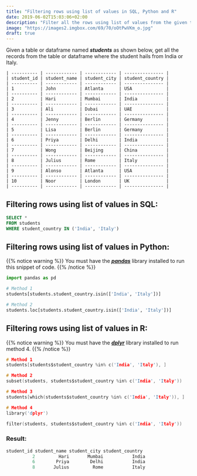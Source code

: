 ```yaml
---
title: "Filtering rows using list of values in SQL, Python and R"
date: 2019-06-02T15:03:06+02:00
description: "Filter all the rows using list of values from the given table in SQL or given dataframe in Python or R."
image: "https://images2.imgbox.com/69/70/oOtPwVKm_o.jpg"
draft: true
---
```


Given a table or dataframe named *__students__* as shown below, get all the records from the table or dataframe where the student hails from India or Italy.

```
| ---------- | ------------ | ------------ | --------------- |
| student_id | student_name | student_city | student_country |
| ---------- | ------------ | ------------ | --------------- |
| 1          | John         | Atlanta      | USA             |
| ---------- | ------------ | ------------ | --------------- |
| 2          | Hari         | Mumbai       | India           |
| ---------- | ------------ | ------------ | --------------- |
| 3          | Ali          | Dubai        | UAE             |
| ---------- | ------------ | ------------ | --------------- |
| 4          | Jenny        | Berlin       | Germany         |
| ---------- | ------------ | ------------ | --------------- |
| 5          | Lisa         | Berlin       | Germany         |
| ---------- | ------------ | ------------ | --------------- |
| 6          | Priya        | Delhi        | India           |
| ---------- | ------------ | ------------ | --------------- |
| 7          | Wong         | Beijing      | China           |
| ---------- | ------------ | ------------ | --------------- |
| 8          | Julius       | Rome         | Italy           |
| ---------- | ------------ | ------------ | --------------- |
| 9          | Alonso       | Atlanta      | USA             |
| ---------- | ------------ | ------------ | --------------- |
| 10         | Noor         | London       | UK              |
| ---------- | ------------ | ------------ | --------------- |
```

## Filtering rows using list of values in SQL:

```SQL
SELECT * 
FROM students
WHERE student_country IN ('India', 'Italy')
```

## Filtering rows using list of values in Python:

{{% notice warning %}}
You must have the *__[pandas](https://pandas.pydata.org/)__* library installed to run this snippet of code.
{{% /notice %}}

```Python
import pandas as pd

# Method 1
students[students.student_country.isin(['India', 'Italy'])]

# Method 2
students.loc[students.student_country.isin(['India', 'Italy'])]
```

## Filtering rows using list of values in R:

{{% notice warning %}}
You must have the *__[dplyr](https://dplyr.tidyverse.org/)__* library installed to run method 4.
{{% /notice %}}

```C
# Method 1
students[students$student_country %in% c('India', 'Italy'), ]

# Method 2
subset(students, students$student_country %in% c('India', 'Italy'))

# Method 3
students[which(students$student_country %in% c('India', 'Italy')), ]

# Method 4
library('dplyr')

filter(students, students$student_country %in% c('India', 'Italy'))
```

### Result: 

```C
student_id student_name student_city student_country
          2         Hari       Mumbai           India
          6        Priya        Delhi           India
          8       Julius         Rome           Italy
```
